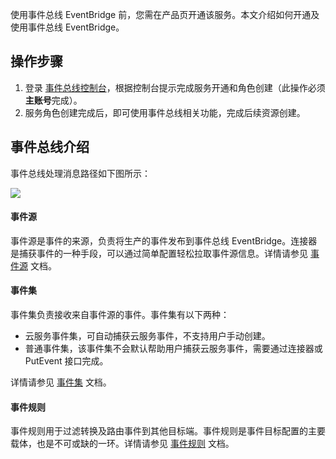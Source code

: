 使用事件总线 EventBridge 前，您需在产品页开通该服务。本文介绍如何开通及使用事件总线 EventBridge。




## 操作步骤

1. 登录 [事件总线控制台](https://console.cloud.tencent.com/eb)，根据控制台提示完成服务开通和角色创建（此操作必须**主账号**完成）。
2. 服务角色创建完成后，即可使用事件总线相关功能，完成后续资源创建。




## 事件总线介绍

事件总线处理消息路径如下图所示：

![](https://main.qcloudimg.com/raw/a785d014891f45723f8924337134cd31.png)

#### 事件源

事件源是事件的来源，负责将生产的事件发布到事件总线 EventBridge。连接器是捕获事件的一种手段，可以通过简单配置轻松拉取事件源信息。详情请参见 [事件源](https://cloud.tencent.com/document/product/1359/56074) 文档。

#### 事件集

事件集负责接收来自事件源的事件。事件集有以下两种：

- 云服务事件集，可自动捕获云服务事件，不支持用户手动创建。
- 普通事件集，该事件集不会默认帮助用户捕获云服务事件，需要通过连接器或 PutEvent 接口完成。

详情请参见 [事件集](https://cloud.tencent.com/document/product/1359/56079) 文档。

#### 事件规则

事件规则用于过滤转换及路由事件到其他目标端。事件规则是事件目标配置的主要载体，也是不可或缺的一环。详情请参见 [事件规则](https://cloud.tencent.com/document/product/1359/56083) 文档。
